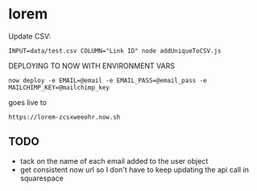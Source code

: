 # lorem

Update CSV:

`INPUT=data/test.csv COLUMN="Link ID" node addUniqueToCSV.js`


DEPLOYING TO NOW WITH ENVIRONMENT VARS
```
now deploy -e EMAIL=@email -e EMAIL_PASS=@email_pass -e MAILCHIMP_KEY=@mailchimp_key
```

goes live to
```
https://lorem-zcsxweeohr.now.sh
```

## TODO
- tack on the name of each email added to the user object
- get consistent now url so I don't have to keep updating the api call in squarespace
